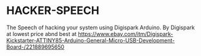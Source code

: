 # HACKER-SPEECH
The Speech of hacking your system using Digispark Arduino. By Digispark at lowest price abnd best at https://www.ebay.com/itm/Digispark-Kickstarter-ATTINY85-Arduino-General-Micro-USB-Development-Board-/221889695650
